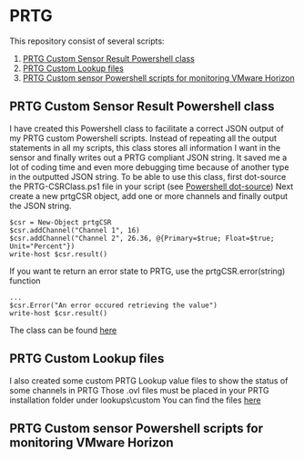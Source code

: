 # PRTG
This repository consist of several scripts: 
1. [PRTG Custom Sensor Result Powershell class](#PRTG-Custom-Sensor-Result-Powershell-class)
2. [PRTG Custom Lookup files](#prtg-custom-lookup-files)
3. [PRTG Custom sensor Powershell scripts for monitoring VMware Horizon](#prtg-custom-sensor-powershell-scripts-for-monitoring-vmware-horizon)
## PRTG Custom Sensor Result Powershell class
I have created this Powershell class to facilitate a correct JSON output of my PRTG custom Powershell scripts. Instead of repeating all the output statements in all my scripts, this class stores all information I want in the sensor and finally writes out a PRTG compliant JSON string. It saved me a lot of coding time and even more debugging time because of another type in the outputted JSON string. 
To be able to use this class, first dot-source the PRTG-CSRClass.ps1 file in your script (see [Powershell dot-source](https://docs.microsoft.com/en-us/powershell/module/microsoft.powershell.core/about/about_operators?view=powershell-7#dot-sourcing-operator-))
Next create a new prtgCSR object, add one or more channels and finally output the JSON string.
```
$csr = New-Object prtgCSR
$csr.addChannel("Channel 1", 16)
$csr.addChannel("Channel 2", 26.36, @{Primary=$true; Float=$true; Unit="Percent"})
write-host $csr.result()
```
If you want te return an error state to PRTG, use the prtgCSR.error(string) function
```
...
$csr.Error("An error occured retrieving the value")
write-host $csr.result()
```
The class can be found [here](PRTG-CSR/)
## PRTG Custom Lookup files
I also created some custom PRTG Lookup value files to show the status of some channels in PRTG
Those .ovl files must be placed in your PRTG installation folder under lookups\custom
You can find the files [here](PRTG-Lookups/)
## PRTG Custom sensor Powershell scripts for monitoring VMware Horizon

